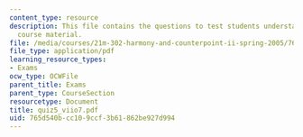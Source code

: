 ```yaml
---
content_type: resource
description: This file contains the questions to test students understanding on the
  course material.
file: /media/courses/21m-302-harmony-and-counterpoint-ii-spring-2005/765d540bcc109ccf3b61862be927d994_quiz5_viio7.pdf
file_type: application/pdf
learning_resource_types:
- Exams
ocw_type: OCWFile
parent_title: Exams
parent_type: CourseSection
resourcetype: Document
title: quiz5_viio7.pdf
uid: 765d540b-cc10-9ccf-3b61-862be927d994
---
```

